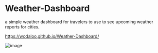 # Weather-Dashboard
a simple weather dashboard for travelers to use to see upcoming weather reports for cities.

https://wodaloo.github.io/Weather-Dashboard/

![image](https://user-images.githubusercontent.com/119343529/224203809-cd2e0951-945a-4154-9d1c-61a4d0bee0cc.png)

